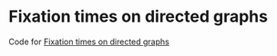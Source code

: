 # Fixation times on directed graphs

Code for [Fixation times on directed graphs](https://arxiv.org/abs/2308.02762)
